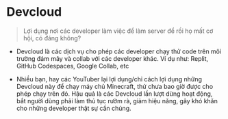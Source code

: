 # Devcloud
> Lợi dụng nơi các developer làm việc để làm server để rồi họ mất cơ hội, có đáng không?

* Devcloud là các dịch vụ cho phép các developer chạy thử code trên môi trường đám mây và collab với các developer khác. Ví dụ như: Replit, GitHub Codespaces, Google Collab, etc

* Nhiều bạn, hay các YouTuber lại lợi dụng/chỉ cách lợi dụng những Devcloud này để chạy máy chủ Minecraft, thứ chưa bao giờ được cho phép chạy trên đó. Hậu quả là các Devcloud lần lượt dừng hoạt động, bắt người dùng phải làm thủ tục rườm rà, giảm hiệu năng, gây khó khăn cho những developer thật sự cần chúng.